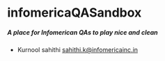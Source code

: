 # infomericaQASandbox
##### A place for Infomerican QAs to play nice and clean
 - Kurnool sahithi <sahithi.k@infomericainc.in>